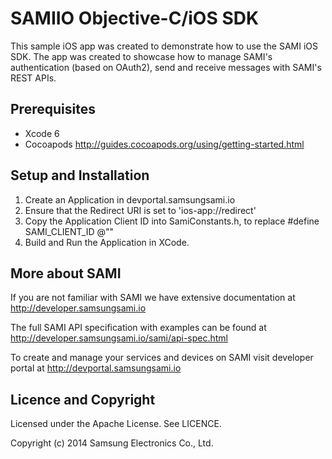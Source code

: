 SAMIIO Objective-C/iOS SDK
==========================

This sample iOS app was created to demonstrate how to use the SAMI iOS SDK. The app was created to showcase how to manage SAMI's authentication (based on OAuth2), send and receive messages with SAMI's REST APIs.

Prerequisites
-------------

 * Xcode 6
 * Cocoapods http://guides.cocoapods.org/using/getting-started.html 

Setup and Installation
----------------------

1. Create an Application in devportal.samsungsami.io
2. Ensure that the Redirect URI is set to 'ios-app://redirect'
3. Copy the Application Client ID into SamiConstants.h, to replace <YOUR CLIENT APP ID>
     #define SAMI_CLIENT_ID @"<YOUR CLIENT APP ID>"
4. Build and Run the Application in XCode.


More about SAMI
---------------

If you are not familiar with SAMI we have extensive documentation at http://developer.samsungsami.io

The full SAMI API specification with examples can be found at http://developer.samsungsami.io/sami/api-spec.html

To create and manage your services and devices on SAMI visit developer portal at http://devportal.samsungsami.io

Licence and Copyright
---------------------

Licensed under the Apache License. See LICENCE.

Copyright (c) 2014 Samsung Electronics Co., Ltd.
